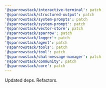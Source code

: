 ```yaml
---
'@sparrowstack/interactive-terminal': patch
'@sparrowstack/structured-output': patch
'@sparrowstack/system-prompts': patch
'@sparrowstack/system-prompt': patch
'@sparrowstack/vector-store': patch
'@sparrowstack/sparrow': patch
'@sparrowstack/logger': patch
'@sparrowstack/agent': patch
'@sparrowstack/tools': patch
'@sparrowstack/tool': patch
'@sparrowstack/chat-message-manager': patch
'@sparrowstack/community': patch
'@sparrowstack/core': patch
---
```


Updated deps. Refactors.
